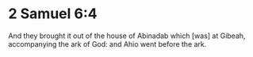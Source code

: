 # 2 Samuel 6:4

And they brought it out of the house of Abinadab which [was] at Gibeah, accompanying the ark of God: and Ahio went before the ark.